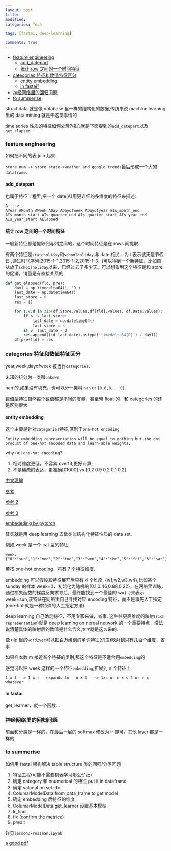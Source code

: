 ```yaml
---
layout: post
title:
modified:
categories: Tech

tags: [fastai, deep-learning]

comments: true
---
```


<!-- TOC -->

- [feature engineering](#feature-engineering)
  - [add_datepart](#add_datepart)
  - [统计 row 之间的一个时间特征](#统计-row-之间的一个时间特征)
- [categories 特征和数值特征区分](#categories-特征和数值特征区分)
  - [entity embedding](#entity-embedding)
  - [in fastai?](#in-fastai)
- [神经网络里的回归问题](#神经网络里的回归问题)
- [to summerise](#to-summerise)

<!-- /TOC -->

struct data 就是像 database 里一样的结构化的数据,传统来说 machine learning 里的 data mining 就是干这类事情的

time series 性质的特征如何处理?核心就是下面提到的`add_datepart`以及`get_elapsed`

### feature engineering

如何把不同的表 join 起来.

`store num -> store state->weather and google trends`最后形成一个大的`dataframe`.

#### add_datepart

也属于特征工程里,把一个 date(A)用更详细的多维度的特征来描述:

```
A---->
AYear AMonth AWeek ADay ADayofweek ADayofyear AIs_month_end AIs_month_start AIs_quarter_end AIs_quarter_start AIs_year_end AIs_year_start AElapsed
```

#### 统计 row 之间的一个时间特征

一般新特征都是提取列与列之间的，这个时间特征是在 rows 间提取.

有两个特征是`stateholiday`和`schoolholiday`,与 date 相关，为`１`表示该天是节假日
,通过时间序列(2015-1-1,2015-1-2,2015-1-3...)可以得到一个新特征，比如自从放了`schoolholiday`以来，已经过去了多少天。可以想象到这个特征是和 store 的促销，销量是有直接关系的.

```python
def get_elapsed(fld, pre):
    day1 = np.timedelta64(1, 'D')
    last_date = np.datetime64()
    last_store = 0
    res = []

    for s,v,d in zip(df.Store.values,df[fld].values, df.Date.values):
        if s != last_store:
            last_date = np.datetime64()
            last_store = s
        if v: last_date = d
        res.append(((d-last_date).astype('timedelta64[D]') / day1))
    df[pre+fld] = res
```

### categories 特征和数值特征区分

year,week,dayofweek 被当作`categories`.

未知的统分为一类叫`unkown`

nan 的,如果没有填充，也可以分一类叫 `nan` or `[0,0,0,...0]`.

数值型特征自然每个数值都是不同的度量，甚至带 float 的，和 categories 的还是区别很大.

#### entity embedding

这个主要是针对`categories`特征,区别于`one-hot encoding`

`Entity embedding representation will be equal to nothing but the dot product of one-hot encoded data and learn-able weights.`

why not `one-hot encoding`?

1. 相对维度更低，不容易 overfit,更好计算;
2. 不是稀疏的表达，更准确[01000] vs [0.2 0.9 0.2 0.1 0.2]

[中文理解](http://www.360doc.com/content/18/0305/19/38875511_734538976.shtml)

[参考](https://medium.com/@apiltamang/learning-entity-embeddings-in-one-breath-b35da807b596)

[参考 2](https://machinelearningarchives.blogspot.com/2018/02/entity-embeddings-of-categorical.html)

[参考 3](https://towardsdatascience.com/structured-deep-learning-b8ca4138b848)

[embededing by pytorch](https://github.com/fastai/fastai/blob/master/courses/dl1/lesson5-movielens.ipynb)

其实就是用 deep learning 去做类似结构化特征性质的 data set.

例如,week 是一个 cat 型的特征:

```
week:{"0":"sun","1":"mon","2":"tue","3":"wen","4":"thr","5":"fri","6":"sat"}
```

若按 one-hot encoding，将有 7 个特征维度.

embedding 可以假设其特征展开后只有 4 个维度, {w1,w2,w3,w4},比如某个 sunday 的样本
week=0，初始化为随机的{0.1,0.46,0.88,0.22}，在网络里训练，通过损失函数的梯度反向求导后，最终能找到一个最佳的 w={..}来表示 week=sun,该特征在网络里自己寻找对应 encoding 特征，而不是事先人工指定(one-hot 就是一种特殊的人工指定方法).

deep learning 自己确定特征，不用专家来做，省事. 这种往更高维度的映射(`rich representation`)就是 deep learning on nerual network 的一个重要特点，没法说清楚具体的映射后的数值是什么含义,`玄学`就是这么来的.

像 nlp 里的`word2vec`可以把百万级别的单词特征(词库)映射到只有几百个维度，省事

如果样本数 m 接近某个特征的类别,那这个特征是不适合用`embedding`的

感觉可以把 week 这样的一个特征`embedding`,扩展到 n 个特征上.

```
1 x t --> 1 x s   expands to   n x t ---> 1xs or n x s ? or n x whatever
```

#### in fastai

get_learner，就一个函数...

### 神经网络里的回归问题

前面和分类是一样的，在最后一层的 softmax 修改为 lr 即可，其他 layer 都是一样的

### to summerise

如何用 fastai 架构解决 table structure 类的回归/分类问题

1. 特征工程(可能不需要机器学习那么仔细)
2. 确定 category 和 nnumerical 的特征 put it in dataframe
3. 确定 valadation set idx
4. ColumarModelData.from_data_frame to get model
5. 确定 embedding 后特征的维度
6. ColumarModelData.get_learner 设置基本模型
7. lr_find
8. fix (confirm the metrice)
9. predit

详见`lesson3-rossman.ipynb`

[a good pdf](https://arxiv.org/pdf/1604.06737.pdf)
